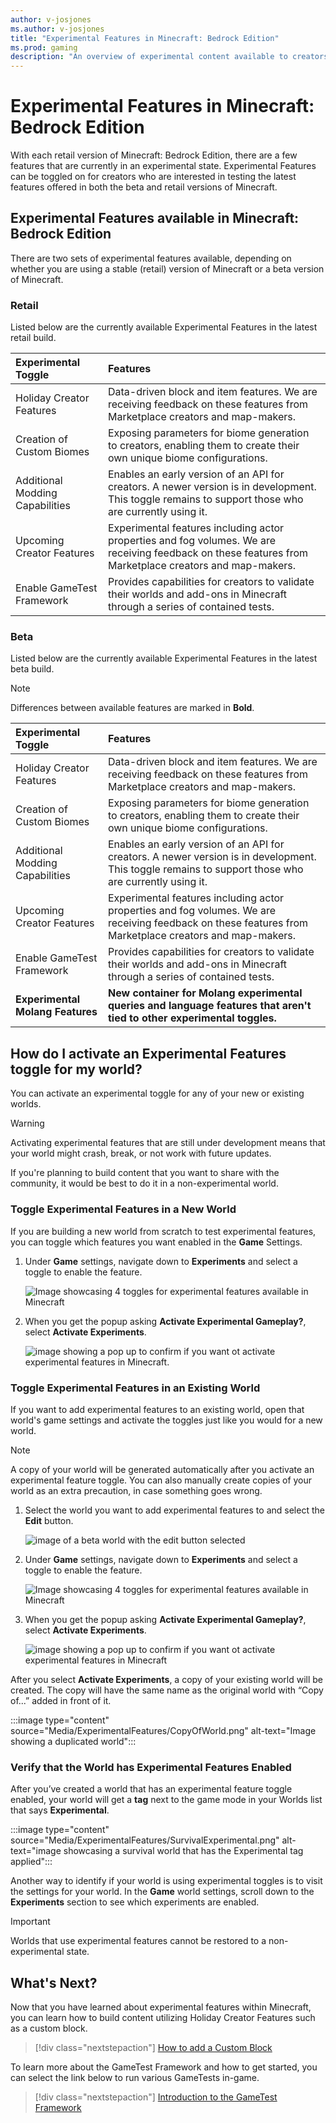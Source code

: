 ```yaml
---
author: v-josjones
ms.author: v-josjones
title: "Experimental Features in Minecraft: Bedrock Edition"
ms.prod: gaming
description: "An overview of experimental content available to creators in Minecraft: Bedrock Edition"
---
```


# Experimental Features in Minecraft: Bedrock Edition

With each retail version of Minecraft: Bedrock Edition, there are a few features that are currently in an experimental state. Experimental Features can be toggled on for creators who are interested in testing the latest features offered in both the beta and retail versions of Minecraft.

## Experimental Features available in Minecraft: Bedrock Edition

There are two sets of experimental features available, depending on whether you are using a stable (retail) version of Minecraft or a beta version of Minecraft.

### Retail

Listed below are the currently available Experimental Features in the latest retail build.

| Experimental Toggle |Features |
|:------|:------|
|Holiday Creator Features |Data-driven block and item features. We are receiving feedback on these features from Marketplace creators and map-makers.|
|Creation of Custom Biomes|Exposing parameters for biome generation to creators, enabling them to create their own unique biome configurations. |
|Additional Modding Capabilities |Enables an early version of an API for creators. A newer version is in development. This toggle remains to support those who are currently using it. |
|Upcoming Creator Features |Experimental features including actor properties and fog volumes. We are receiving feedback on these features from Marketplace creators and map-makers.|
|Enable GameTest Framework |Provides capabilities for creators to validate their worlds and add-ons in Minecraft through a series of contained tests. |

### Beta

Listed below are the currently available Experimental Features in the latest beta build.

> [!NOTE]
> Differences between available features are marked in **Bold**.

| Experimental Toggle |Features |
|:------|:------|
|Holiday Creator Features |Data-driven block and item features. We are receiving feedback on these features from Marketplace creators and map-makers.|
|Creation of Custom Biomes|Exposing parameters for biome generation to creators, enabling them to create their own unique biome configurations. |
|Additional Modding Capabilities |Enables an early version of an API for creators. A newer version is in development. This toggle remains to support those who are currently using it. |
|Upcoming Creator Features |Experimental features including actor properties and fog volumes. We are receiving feedback on these features from Marketplace creators and map-makers.|
|Enable GameTest Framework |Provides capabilities for creators to validate their worlds and add-ons in Minecraft through a series of contained tests. |
|**Experimental Molang Features** |**New container for Molang experimental queries and language features that aren't tied to other experimental toggles.** |

## How do I activate an Experimental Features toggle for my world?

You can activate an experimental toggle for any of your new or existing worlds.

> [!WARNING]
> Activating experimental features that are still under development means that your world might crash, break, or not work with future updates.

If you're planning to build content that you want to share with the community, it would be best to do it in a non-experimental world.

### Toggle Experimental Features in a New World

If you are building a new world from scratch to test experimental features, you can toggle which features you want enabled in the **Game** Settings.

1. Under **Game** settings, navigate down to **Experiments** and select a toggle to enable the feature.

   ![Image showcasing 4 toggles for experimental features available in Minecraft](Media/ExperimentalFeatures/ExperimentalToggle.png)

2. When you get the popup asking **Activate Experimental Gameplay?**, select **Activate Experiments**.

   ![image showing a pop up to confirm if you want ot activate experimental features in Minecraft.](Media/ExperimentalFeatures/ActivateExperiments.png)

### Toggle Experimental Features in an Existing World

If you want to add experimental features to an existing world, open that world's game settings and activate the toggles just like you would for a new world.

> [!NOTE]
> A copy of your world will be generated automatically after you activate an experimental feature toggle. You can also manually create copies of your world as an extra precaution, in case something goes wrong.

1. Select the world you want to add experimental features to and select the **Edit** button.

   ![image of a beta world with the edit button selected](Media/ExperimentalFeatures/Edit.png)

2. Under **Game** settings, navigate down to **Experiments** and select a toggle to enable the feature.

   ![Image showcasing 4 toggles for experimental features available in Minecraft](Media/ExperimentalFeatures/ExperimentalToggle.png)

3. When you get the popup asking **Activate Experimental Gameplay?**, select **Activate Experiments**.

   ![image showing a pop up to confirm if you want ot activate experimental features in Minecraft](Media/ExperimentalFeatures/ActivateExperiments.png)

After you select **Activate Experiments**, a copy of your existing world will be created. The copy will have the same name as the original world with “Copy of...” added in front of it.

:::image type="content" source="Media/ExperimentalFeatures/CopyOfWorld.png" alt-text="Image showing a duplicated world":::

### Verify that the World has Experimental Features Enabled

After you’ve created a world that has an experimental feature toggle enabled, your world will get a **tag** next to the game mode in your Worlds list that says **Experimental**.

:::image type="content" source="Media/ExperimentalFeatures/SurvivalExperimental.png" alt-text="image showcasing a survival world that has the Experimental tag applied":::

Another way to identify if your world is using experimental toggles is to visit the settings for your world. In the **Game** world settings, scroll down to the **Experiments** section to see which experiments are enabled.

> [!IMPORTANT]
> Worlds that use experimental features cannot be restored to a non-experimental state.

## What's Next?

Now that you have learned about experimental features within Minecraft, you can learn how to build content utilizing Holiday Creator Features such as a custom block.

> [!div class="nextstepaction"]
> [How to add a Custom Block](CustomBlock.md)

To learn more about the GameTest Framework and how to get started, you can select the link below to run various GameTests in-game.

> [!div class="nextstepaction"]
> [Introduction to the GameTest Framework](GameTestGettingStarted.md)
 